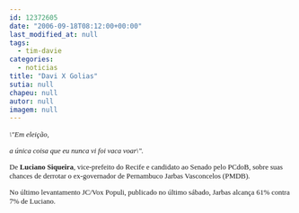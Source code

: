 ```yaml
---
id: 12372605
date: "2006-09-18T08:12:00+00:00"
last_modified_at: null
tags:
  - tim-davie
categories:
  - noticias
title: "Davi X Golias"
sutia: null
chapeu: null
autor: null
imagem: null
---
```

<p><FONT size=2></p>
<p><P><FONT face=Verdana><EM>\"Em eleição,</p>
<p> a única coisa que eu nunca vi foi vaca voar\".</EM></FONT></P></p>
<p><P><FONT face=Verdana>De <B>Luciano Siqueira</B>, vice-prefeito do Recife e candidato ao Senado pelo PCdoB, sobre suas chances de derrotar&nbsp;o ex-governador de Pernambuco Jarbas Vasconcelos (PMDB).</FONT></P></p>
<p><P><FONT face=Verdana>No último levantamento JC/Vox Populi, publicado no último sábado, Jarbas alcança 61% contra 7% de Luciano.</FONT></P></FONT> </p>
